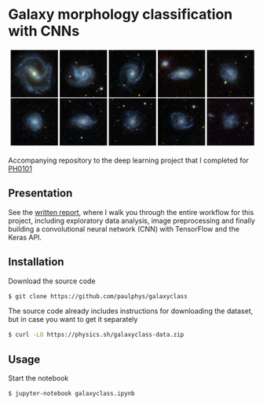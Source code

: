 # Galaxy morphology classification with CNNs

<img src='report/files/galaxyclass-header.png' width='740'>

Accompanying repository to the deep learning project that I completed for [PH0101](https://www.ph.tum.de/academics/org/cc/mh/PH0101/)

## Presentation

See the [written report](https://physics.sh/galaxyclass), where I walk you through the entire workflow for this project, including exploratory data analysis, image preprocessing and finally building a convolutional neural network (CNN) with TensorFlow and the Keras API.

## Installation
 Download the source code
 ```bash
 $ git clone https://github.com/paulphys/galaxyclass
  ```
 The source code already includes instructions for downloading the dataset, but in case you want to get it separately
 ```bash
 $ curl -LO https://physics.sh/galaxyclass-data.zip
```

## Usage
Start the notebook
 ```bash
 $ jupyter-notebook galaxyclass.ipynb
```
